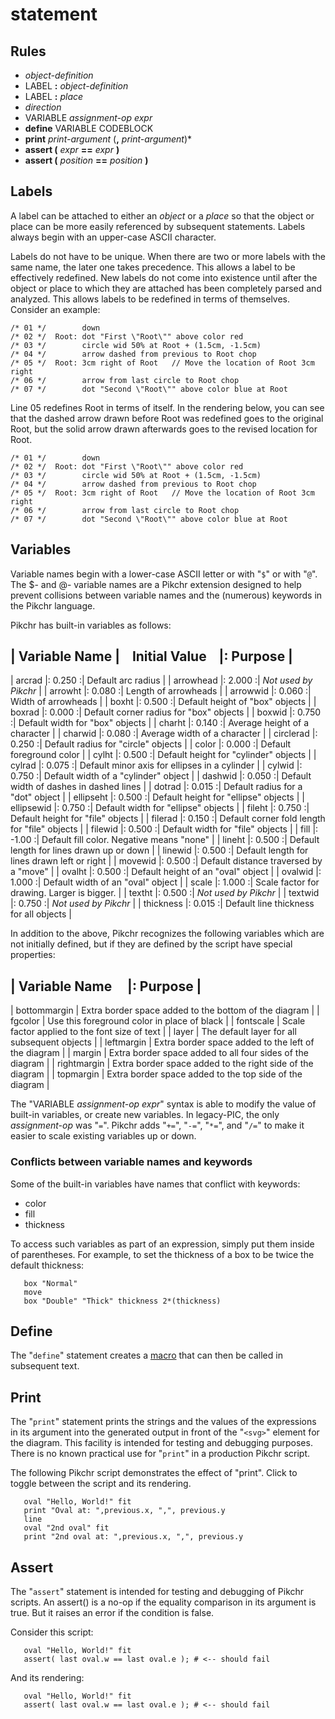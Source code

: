 # statement

## Rules

  * *object-definition*
  * LABEL **:** *object-definition*
  * LABEL **:** *place*
  * *direction*
  * VARIABLE *assignment-op* *expr*
  * **define** VARIABLE CODEBLOCK
  * **print** *print-argument* (**,** *print-argument*)\*
  * **assert (** *expr* **==** *expr* **)**
  * **assert (** *position* **==** *position* **)**


## Labels

A label can be attached to either an *object* or a *place* so that
the object or place can be more easily referenced by subsequent statements.
Labels always begin with an upper-case ASCII character.

Labels do not have to be unique.  When there are two or more
labels with the same name, the later one takes precedence.
This allows a label to be effectively redefined.  New labels do not
come into existence until after the object or place to which they are
attached has been completely parsed and analyzed.  This allows labels
to be redefined in terms of themselves.  Consider an example:

~~~~~
/* 01 */        down
/* 02 */  Root: dot "First \"Root\"" above color red
/* 03 */        circle wid 50% at Root + (1.5cm, -1.5cm)
/* 04 */        arrow dashed from previous to Root chop
/* 05 */  Root: 3cm right of Root   // Move the location of Root 3cm right
/* 06 */        arrow from last circle to Root chop
/* 07 */        dot "Second \"Root\"" above color blue at Root
~~~~~

Line 05 redefines Root in terms of itself.
In the rendering below, you can see that the dashed arrow drawn before
Root was redefined goes to the original Root, but the solid arrow drawn
afterwards goes to the revised location for Root.

~~~~~ pikchr center toggle
/* 01 */        down
/* 02 */  Root: dot "First \"Root\"" above color red
/* 03 */        circle wid 50% at Root + (1.5cm, -1.5cm)
/* 04 */        arrow dashed from previous to Root chop
/* 05 */  Root: 3cm right of Root   // Move the location of Root 3cm right
/* 06 */        arrow from last circle to Root chop
/* 07 */        dot "Second \"Root\"" above color blue at Root
~~~~~

## Variables

Variable names begin with a lower-case ASCII letter or with "`$`"
or with "`@`".  The $- and @- variable names are a Pikchr extension
designed to help prevent collisions between variable names and the
(numerous) keywords in the Pikchr language.

Pikchr has built-in variables as follows:

>
| Variable Name | &nbsp;&nbsp; Initial Value &nbsp;&nbsp; |: Purpose         |
------------------------------------------------------------------------------
| arcrad        |: 0.250 :| Default arc radius                               |
| arrowhead     |: 2.000 :| *Not used by Pikchr*                             |
| arrowht       |: 0.080 :| Length of arrowheads                             |
| arrowwid      |: 0.060 :| Width of arrowheads                              |
| boxht         |: 0.500 :| Default height of "box" objects                  |
| boxrad        |: 0.000 :| Default corner radius for "box" objects          |
| boxwid        |: 0.750 :| Default width for "box" objects                  |
| charht        |: 0.140 :| Average height of a character                    |
| charwid       |: 0.080 :| Average width of a character                     |
| circlerad     |: 0.250 :| Default radius for "circle" objects              |
| color         |: 0.000 :| Default foreground color                         |
| cylht         |: 0.500 :| Default height for "cylinder" objects            |
| cylrad        |: 0.075 :| Default minor axis for ellipses in a cylinder    |
| cylwid        |: 0.750 :| Default width of a "cylinder" object             |
| dashwid       |: 0.050 :| Default width of dashes in dashed lines          |
| dotrad        |: 0.015 :| Default radius for a "dot" object                |
| ellipseht     |: 0.500 :| Default height for "ellipse" objects             |
| ellipsewid    |: 0.750 :| Default width for "ellipse" objects              |
| fileht        |: 0.750 :| Default height for "file" objects                |
| filerad       |: 0.150 :| Default corner fold length for "file" objects    |
| filewid       |: 0.500 :| Default width for "file" objects                 |
| fill          |: -1.00 :| Default fill color.  Negative means "none"       |
| lineht        |: 0.500 :| Default length for lines drawn up or down        |
| linewid       |: 0.500 :| Default length for lines drawn left or right     |
| movewid       |: 0.500 :| Default distance traversed by a "move"           |
| ovalht        |: 0.500 :| Default height of an "oval" object               |
| ovalwid       |: 1.000 :| Default width of an "oval" object                |
| scale         |: 1.000 :| Scale factor for drawing.  Larger is bigger.     |
| textht        |: 0.500 :| *Not used by Pikchr*                             |
| textwid       |: 0.750 :| *Not used by Pikchr*                             |
| thickness     |: 0.015 :| Default line thickness for all objects           |

In addition to the above, Pikchr recognizes the following variables
which are not initially defined, but if they are defined by the script
have special properties:

>
| Variable Name&nbsp;&nbsp;&nbsp;&nbsp; |: Purpose                           |
------------------------------------------------------------------------------
| bottommargin  | Extra border space added to the bottom of the diagram      |
| fgcolor       | Use this foreground color in place of black                |
| fontscale     | Scale factor applied to the font size of text              |
| layer         | The default layer for all subsequent objects               |
| leftmargin    | Extra border space added to the left of the diagram        |
| margin        | Extra border space added to all four sides of the diagram  |
| rightmargin   | Extra border space added to the right side of the diagram  |
| topmargin     | Extra border space added to the top side of the diagram    |


The "VARIABLE *assignment-op* *expr*" syntax is able to modify the value
of built-in variables, or create new variables.  In legacy-PIC, the only
*assignment-op* was "`=`".  Pikchr adds "`+=`", "`-=`", "`*=`", and
"`/=`" to make it easier to scale existing variables up or down.

### Conflicts between variable names and keywords

Some of the built-in variables have names that conflict with keywords:

  *  color
  *  fill
  *  thickness

To access such variables as part of an expression, simply put them inside
of parentheses.  For example, to set the thickness of a box to be twice
the default thickness:

~~~ pikchr center toggle source
   box "Normal"
   move
   box "Double" "Thick" thickness 2*(thickness)
~~~

## Define

The "`define`" statement creates a [macro](./macro.md)
that can then be called in subsequent text.

## Print

The "`print`" statement prints the strings and the values of the expressions
in its argument into the generated output in front of the 
"`<svg>`" element for the diagram.  This facility is intended for testing
and debugging purposes.  There is no known practical use for "`print`" in
a production Pikchr script.

The following Pikchr script demonstrates the effect of "print".
Click to toggle between the script and its rendering.

~~~ pikchr toggle source indent
   oval "Hello, World!" fit
   print "Oval at: ",previous.x, ",", previous.y
   line
   oval "2nd oval" fit
   print "2nd oval at: ",previous.x, ",", previous.y
~~~

## Assert

The "`assert`" statement is intended for testing and debugging of Pikchr
scripts.  An assert() is a no-op if the equality comparison in its
argument is true.  But it raises an error if the condition is false.

Consider this script:

~~~
   oval "Hello, World!" fit
   assert( last oval.w == last oval.e ); # <-- should fail
~~~

And its rendering:

~~~ pikchr
   oval "Hello, World!" fit
   assert( last oval.w == last oval.e ); # <-- should fail
~~~
